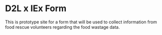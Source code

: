 # D2L x IEx Form

This is prototype site for a form that will be used to collect information
from food rescue volunteers regarding the food wastage data.
